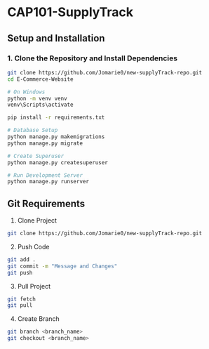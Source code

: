  # CAP101-SupplyTrack

## Setup and Installation

### 1. Clone the Repository and Install Dependencies
```bash
git clone https://github.com/Jomarie0/new-supplyTrack-repo.git
cd E-Commerce-Website

# On Windows
python -m venv venv
venv\Scripts\activate

pip install -r requirements.txt

# Database Setup
python manage.py makemigrations
python manage.py migrate

# Create Superuser
python manage.py createsuperuser

# Run Development Server
python manage.py runserver
```

## Git Requirements
1. Clone Project
```bash
git clone https://github.com/Jomarie0/new-supplyTrack-repo.git
```

2. Push Code
```bash
git add .
git commit -m "Message and Changes"
git push
```

3. Pull Project
```bash
git fetch
git pull
```

4. Create Branch
```bash
git branch <branch_name>
git checkout <branch_name>
